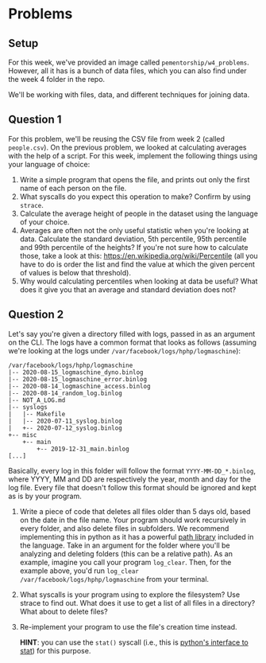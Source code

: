 # Problems

## Setup

For this week, we've provided an image called `pementorship/w4_problems`. However,
all it has is a bunch of data files, which you can also find under the week 4 folder in
the repo.

We'll be working with files, data, and different techniques for joining data.

## Question 1

For this problem, we'll be reusing the CSV file from week 2 (called `people.csv`). On
the previous problem, we looked at calculating averages with the help of a script. For
this week, implement the following things using your language of choice:

1. Write a simple program that opens the file, and prints out only the first name of
   each person on the file.
2. What syscalls do you expect this operation to make? Confirm by using `strace`.
3. Calculate the average height of people in the dataset using the language of your
   choice.
4. Averages are often not the only useful statistic when you're looking at data.
   Calculate the standard deviation, 5th percentile, 95th percentile and 99th
   percentile of the heights? If you're not sure how to calculate those, take a look at
   this: https://en.wikipedia.org/wiki/Percentile (all you have to do is order the list
   and find the value at which the given percent of values is below that threshold).
5. Why would calculating percentiles when looking at data be useful? What does it give
   you that an average and standard deviation does not?


## Question 2

Let's say you're given a directory filled with logs, passed in as an argument on the
CLI. The logs have a common format that looks as follows (assuming we're looking at the
logs under `/var/facebook/logs/hphp/logmaschine`):

```
/var/facebook/logs/hphp/logmaschine
|-- 2020-08-15_logmaschine_dyno.binlog
|-- 2020-08-15_logmaschine_error.binlog
|-- 2020-08-14_logmaschine_access.binlog
|-- 2020-08-14_random_log.binlog
|-- NOT_A_LOG.md
|-- syslogs
|   |-- Makefile
|   |-- 2020-07-11_syslog.binlog
|   +-- 2020-07-12_syslog.binlog
+-- misc
    +-- main
        +-- 2019-12-31_main.binlog
[...]
```

Basically, every log in this folder will follow the format `YYYY-MM-DD_*.binlog`, where
YYYY, MM and DD are respectively the year, month and day for the log file. Every file
that doesn't follow this format should be ignored and kept as is by your program.

1. Write a piece of code that deletes all files older than 5 days old, based on the
   date in the file name. Your program should work recursively in every folder, and
   also delete files in subfolders. We recommend implementing this in python as it has
   a powerful [path library](https://docs.python.org/3/library/pathlib.html) included
   in the language.
   Take in an argument for the folder where you'll be analyzing and deleting folders
   (this can be a relative path). As an example, imagine you call your program
   `log_clear`. Then, for the example above, you'd run
   `log_clear /var/facebook/logs/hphp/logmaschine` from your terminal.
2. What syscalls is your program using to explore the filesystem? Use strace to find
   out. What does it use to get a list of all files in a directory? What about to
   delete files?
3. Re-implement your program to use the file's creation time instead.

   **HINT**: you can use the `stat()` syscall  (i.e., this is
   [python's interface to stat](https://docs.python.org/3/library/stat.html)) for this
   purpose.
